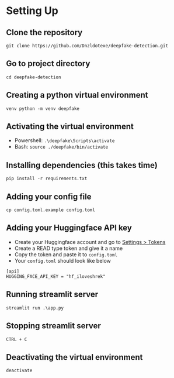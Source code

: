 # Setting Up
## Clone the repository
```
git clone https://github.com/Dnzldotexe/deepfake-detection.git
```
## Go to project directory
```
cd deepfake-detection
```
## Creating a python virtual environment
```
venv python -m venv deepfake
```
## Activating the virtual environment
- Powershell: `.\deepfake\Scripts\activate`
- Bash: `source ./deepfake/bin/activate`
## Installing dependencies (this takes time)
```
pip install -r requirements.txt
```
##  Adding your config file
```
cp config.toml.example config.toml
```
## Adding your Huggingface API key
- Create your Huggingface account and go to [Settings > Tokens](https://huggingface.co/settings/tokens)
- Create a READ type token and give it a name
- Copy the token and paste it to `config.toml`
- Your `config.toml` should look like below
```
[api]
HUGGING_FACE_API_KEY = "hf_iloveshrek"
```
## Running streamlit server
```
streamlit run .\app.py
```
## Stopping streamlit server
```
CTRL + C
```
## Deactivating the virtual environment
```
deactivate
```